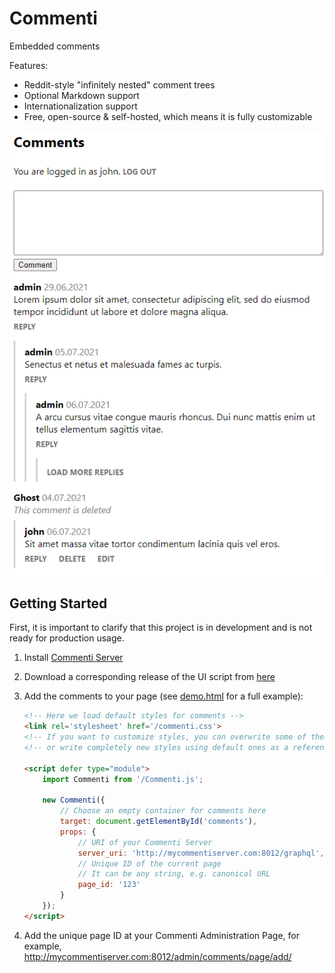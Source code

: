 # Commenti

Embedded comments

Features:

- Reddit-style "infinitely nested" comment trees
- Optional Markdown support
- Internationalization support
- Free, open-source & self-hosted, which means it is fully customizable

![Screenshot](https://github.com/sprkweb/commenti/blob/master/screenshot.png?raw=true)

## Getting Started

First, it is important to clarify that this project is in development and is not ready for production usage.

1. Install [Commenti Server](https://github.com/sprkweb/commenti_server)
2. Download a corresponding release of the UI script from [here](https://github.com/sprkweb/commenti/releases)
3. Add the comments to your page (see [demo.html](https://github.com/sprkweb/commenti/blob/master/public/demo.html) for a full example):

    ```html
    <!-- Here we load default styles for comments -->
    <link rel='stylesheet' href='/commenti.css'>
    <!-- If you want to customize styles, you can overwrite some of them here -->
    <!-- or write completely new styles using default ones as a reference -->

    <script defer type="module">
        import Commenti from '/Commenti.js';

        new Commenti({
            // Choose an empty container for comments here
            target: document.getElementById('comments'),
            props: {
                // URI of your Commenti Server
                server_uri: 'http://mycommentiserver.com:8012/graphql',
                // Unique ID of the current page
                // It can be any string, e.g. canonical URL
                page_id: '123'
            }
        });
    </script>
    ```

4. Add the unique page ID at your Commenti Administration Page, for example, <http://mycommentiserver.com:8012/admin/comments/page/add/>
